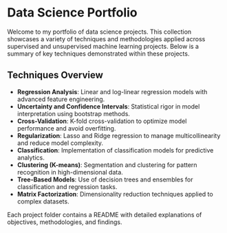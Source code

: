 # Data Science Portfolio

Welcome to my portfolio of data science projects. This collection showcases a variety of techniques and methodologies applied across supervised and unsupervised machine learning projects. Below is a summary of key techniques demonstrated within these projects.

## Techniques Overview
- **Regression Analysis**: Linear and log-linear regression models with advanced feature engineering.
- **Uncertainty and Confidence Intervals**: Statistical rigor in model interpretation using bootstrap methods.
- **Cross-Validation**: K-fold cross-validation to optimize model performance and avoid overfitting.
- **Regularization**: Lasso and Ridge regression to manage multicollinearity and reduce model complexity.
- **Classification**: Implementation of classification models for predictive analytics.
- **Clustering (K-means)**: Segmentation and clustering for pattern recognition in high-dimensional data.
- **Tree-Based Models**: Use of decision trees and ensembles for classification and regression tasks.
- **Matrix Factorization**: Dimensionality reduction techniques applied to complex datasets.

Each project folder contains a README with detailed explanations of objectives, methodologies, and findings. 
